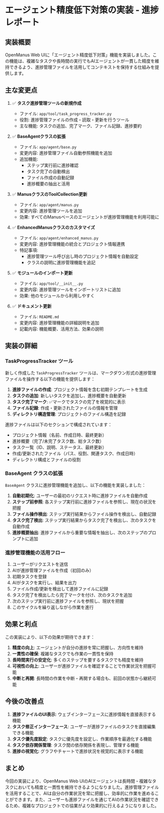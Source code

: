 # エージェント精度低下対策の実装 - 進捗レポート

## 実装概要

OpenManus Web UIに「エージェント精度低下対策」機能を実装しました。この機能は、複雑なタスクや長時間の実行でもAIエージェントが一貫した精度を維持できるよう、進捗管理ファイルを活用してコンテキストを保持する仕組みを提供します。

## 主な変更点

1. ✅ **タスク進捗管理ツールの新規作成**
   - ファイル: `app/tool/task_progress_tracker.py`
   - 役割: 進捗管理ファイルの作成・読取・更新を行うツール
   - 主な機能: タスクの追加、完了マーク、ファイル記録、進捗要約

2. ✅ **BaseAgentクラスの拡張**
   - ファイル: `app/agent/base.py`
   - 変更内容: 進捗管理ファイル自動参照機能を追加
   - 追加機能: 
     - ステップ実行前に進捗確認
     - タスク完了の自動検出
     - ファイル作成の自動記録
     - 進捗概要の抽出と活用

3. ✅ **ManusクラスのToolCollection更新**
   - ファイル: `app/agent/manus.py`
   - 変更内容: 進捗管理ツールを追加
   - 効果: すべてのManusベースのエージェントが進捗管理機能を利用可能に

4. ✅ **EnhancedManusクラスのカスタマイズ**
   - ファイル: `app/agent/enhanced_manus.py`
   - 変更内容: 進捗管理機能の統合とプロジェクト情報連携
   - 特記事項: 
     - 進捗管理ツール呼び出し時のプロジェクト情報を自動設定
     - クラスの説明に進捗管理機能を追記

5. ✅ **モジュールのインポート更新**
   - ファイル: `app/tool/__init__.py`
   - 変更内容: 進捗管理ツールをインポートリストに追加
   - 効果: 他のモジュールから利用しやすく

6. ✅ **ドキュメント更新**
   - ファイル: `README.md`
   - 変更内容: 進捗管理機能の詳細説明を追加
   - 記載内容: 機能概要、活用方法、効果の説明

## 実装の詳細

### TaskProgressTracker ツール

新しく作成した `TaskProgressTracker` ツールは、マークダウン形式の進捗管理ファイルを操作する以下の機能を提供します：

1. **進捗ファイルの作成**: プロジェクト情報を含む初期テンプレートを生成
2. **タスクの追加**: 新しいタスクを追加し、進捗概要を自動更新
3. **タスク完了マーク**: ✅マークでタスクの完了を視覚的に表示
4. **ファイル記録**: 作成・更新されたファイルの情報を管理
5. **ディレクトリ構造管理**: プロジェクトのファイル構造を記録

進捗ファイルは以下のセクションで構成されています：
- プロジェクト情報（名前、作成日時、最終更新）
- 進捗概要（完了/未完了タスク数、総タスク数）
- タスク一覧（ID、説明、ステータス、最終更新）
- 作成/更新されたファイル（パス、役割、関連タスク、作成日時）
- ディレクトリ構成とファイルの役割

### BaseAgent クラスの拡張

`BaseAgent` クラスに進捗管理機能を追加し、以下の機能を実装しました：

1. **自動初期化**: ユーザーの最初のリクエスト時に進捗ファイルを自動作成
2. **ステップ前参照**: 各ステップ実行前に進捗ファイルを参照し、現在の状況を把握
3. **ファイル操作検出**: ステップ実行結果からファイル操作を検出し、自動記録
4. **タスク完了検出**: ステップ実行結果からタスク完了を検出し、次のタスクを自動作成
5. **進捗概要抽出**: 進捗ファイルから重要な情報を抽出し、次のステップのプロンプトに追加

### 進捗管理機能の活用フロー

1. ユーザーがリクエストを送信
2. AIが進捗管理ファイルを作成（初回のみ）
3. 初期タスクを登録
4. AIがタスクを実行し、結果を出力
5. ファイル作成/更新を検出して進捗ファイルに記録
6. タスク完了を検出したら完了マークを付け、次のタスクを追加
7. 次のステップ実行前に進捗ファイルを参照し、現状を把握
8. このサイクルを繰り返しながら作業を進行

## 効果と利点

この実装により、以下の効果が期待できます：

1. **精度の向上**: エージェントが自分の進捗を常に把握し、方向性を維持
2. **一貫性の確保**: 複雑なタスクでも作業の一貫性を保持
3. **長時間実行の安定化**: 多くのステップを要するタスクでも精度を維持
4. **可視性の向上**: ユーザーが進捗ファイルを確認することで作業状況を把握可能
5. **中断と再開**: 長時間の作業を中断・再開する場合も、前回の状態から継続可能

## 今後の改善点

1. **進捗ファイルのUI表示**: ウェブインターフェースに進捗情報を直接表示する機能
2. **タスク修正インターフェース**: ユーザーが進捗ファイルのタスクを直接編集できる機能
3. **タスク優先度設定**: タスクに優先度を設定し、作業順序を最適化する機能
4. **タスク依存関係管理**: タスク間の依存関係を表現し、管理する機能
5. **進捗の視覚化**: グラフやチャートで進捗状況を視覚的に表示する機能

## まとめ

今回の実装により、OpenManus Web UIのAIエージェントは長時間・複雑なタスクにおいても精度と一貫性を維持できるようになりました。進捗管理ファイルを活用することで、AIは自分の作業状況を常に把握し、効率的に作業を進めることができます。また、ユーザーも進捗ファイルを通じてAIの作業状況を確認できるため、複雑なプロジェクトでの協業がより効果的に行えるようになりました。
